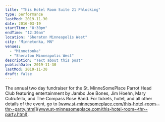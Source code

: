 ```yaml
---
title: "This Hotel Room Suite 21 Phlocking"
type: performance
lastMod: 2019-11-30
date: 2016-03-19
startTime: "8:30pm"
endTime: "12:30am"
location: "Sheraton Minneapolis West"
city: "Minnetonka, MN"
venues:
  - "Minnetonka"
  - "Sheraton Minneapolis West"
description: "Text about this post"
publishDate: 2019-11-30
lastMod: 2019-11-30
draft: false
---
```


The annual two day fundraiser for the St. MinneSomePlace Parrot Head Club featuring entertainment by Jambo Joe Bones, Jim Hoehn, Mary Cutrufello, and The Compass Rose Band.  For tickets, hotel, and all other details of the event, go to [www.st-minnesomeplace.com/this-hotel-room--thr--party.html](www.st-minnesomeplace.com/this-hotel-room--thr--party.html). 
